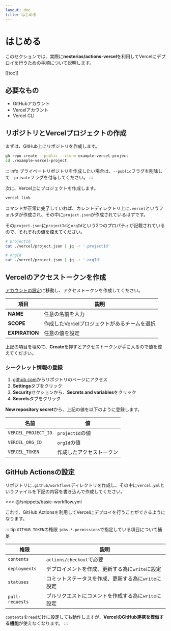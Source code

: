 ```yaml
---
layout: doc
title: はじめる
---
```


# はじめる

このセクションでは、実際に**nexterias/actions-vercel**を利用してVercelにデプロイを行うための手順について説明します。

[[toc]]

## 必要なもの

- GitHubアカウント
- Vercelアカウント
- Vercel CLI

## リポジトリとVercelプロジェクトの作成

まずは、GitHub上にリポジトリを作成します。

```bash
gh repo create --public --clone example-vercel-project
cd ./example-vercel-project
```

::: info
プライベートリポジトリを作成したい場合は、`--public`フラグを削除して`--private`フラグを付与してください。
:::

次に、Vercel上にプロジェクトを作成します。

```bash
vercel link
```

コマンドが正常に完了していれば、カレントディレクトリ上に`.vercel`というフォルダが作成され、その中に`project.json`が作成されているはずです。

その`project.json`に`projectId`と`orgId`という2つのプロパティが記載されているので、それぞれの値を控えてください。

```bash
# projectId
cat ./vercel/project.json | jq -r '.projectId'

# orgId
cat ./vercel/project.json | jq -r '.orgId'
```

## Vercelのアクセストークンを作成 

[アカウントの設定](https://vercel.com/account/tokens)に移動し、アクセストークンを作成してください。

| 項目 | 説明 |
| --- | --- |
| **NAME** | 任意の名前を入力 |
| **SCOPE** | 作成したVercelプロジェクトがあるチームを選択 |
| **EXPIRATION** | 任意の値を設定 |


上記の項目を埋めて、**Create**を押すとアクセストークンが手に入るので値を控えてください。

### シークレット情報の登録

1. [github,com](https://github.com)からリポジトリのページにアクセス
1. **Settings**タブをクリック
1. **Security**セクションから、**Secrets and variables**をクリック
1. **Secrets**タブをクリック

**New repository secret**から、上記の値を以下のように登録します。

| 名前 | 値 |
| --- | --- |
| `VERCEL_PROJECT_ID` | `projectId`の値 |
| `VERCEL_ORG_ID` | `orgId`の値 |
| `VERCEL_TOKEN ` | 作成したアクセストークン |

## GitHub Actionsの設定

リポジトリに`.github/workflows`ディレクトリを作成し、その中に`vercel.yml`というファイルを下記の内容を書き込んで作成してください。

<<< @/snippets/basic-workflow.yml

これで、GitHub Actionsを利用してVercelにデプロイを行うことができるようになります。

::: tip `GITHUB_TOKEN`の権限
`jobs.*.permissions`で指定している項目について補足

| 権限 | 説明 |
| --- | --- |
| `contents` | `actions/checkout`で必要 |
| `deployments` | デプロイメントを作成、更新する為に`write`に設定 |
| `statuses` | コミットステータスを作成、更新する為に`write`に設定 |
| `pull-requests` | プルリクエストにコメントを作成する為に`write`に設定 |

`contents`を`read`だけに設定しても動作しますが、**VercelのGitHub連携を模倣する機能**が使えなくなります。
:::
